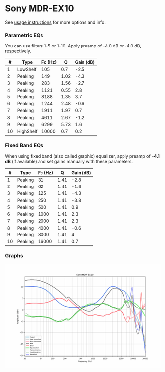 # Sony MDR-EX10
See [usage instructions](https://github.com/jaakkopasanen/AutoEq#usage) for more options and info.

### Parametric EQs
You can use filters 1-5 or 1-10. Apply preamp of -4.0 dB or -4.0 dB, respectively.

|   # | Type      |   Fc (Hz) |    Q |   Gain (dB) |
|-----|-----------|-----------|------|-------------|
|   1 | LowShelf  |       105 | 0.7  |        -2.5 |
|   2 | Peaking   |       149 | 1.02 |        -4.3 |
|   3 | Peaking   |       283 | 1.56 |        -2.7 |
|   4 | Peaking   |      1121 | 0.55 |         2.8 |
|   5 | Peaking   |      8188 | 1.35 |         3.7 |
|   6 | Peaking   |      1244 | 2.48 |        -0.6 |
|   7 | Peaking   |      1911 | 1.97 |         0.7 |
|   8 | Peaking   |      4611 | 2.67 |        -1.2 |
|   9 | Peaking   |      6299 | 5.73 |         1.6 |
|  10 | HighShelf |     10000 | 0.7  |         0.2 |

### Fixed Band EQs
When using fixed band (also called graphic) equalizer, apply preamp of **-4.1 dB** (if available) and set gains manually with these parameters.

|   # | Type    |   Fc (Hz) |    Q |   Gain (dB) |
|-----|---------|-----------|------|-------------|
|   1 | Peaking |        31 | 1.41 |        -2.8 |
|   2 | Peaking |        62 | 1.41 |        -1.8 |
|   3 | Peaking |       125 | 1.41 |        -4.3 |
|   4 | Peaking |       250 | 1.41 |        -3.8 |
|   5 | Peaking |       500 | 1.41 |         0.9 |
|   6 | Peaking |      1000 | 1.41 |         2.3 |
|   7 | Peaking |      2000 | 1.41 |         2.3 |
|   8 | Peaking |      4000 | 1.41 |        -0.6 |
|   9 | Peaking |      8000 | 1.41 |         4   |
|  10 | Peaking |     16000 | 1.41 |         0.7 |

### Graphs
![](./Sony%20MDR-EX10.png)

